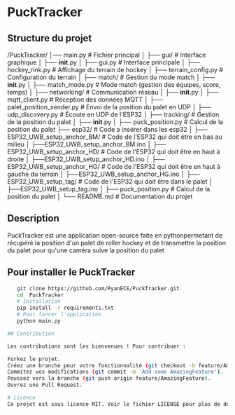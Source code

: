 # PuckTracker
## Structure du projet 
/PuckTracker/
│── main.py                           # Fichier principal
│
├── gui/                              # Interface graphique
│   ├── __init__.py
│   ├── gui.py                        # Interface principale
│   ├── hockey_rink.py                # Affichage du terrain de hockey
│   ├── terrain_config.py             # Configuration du terrain
│
├── match/                            # Gestion du mode match
│   ├── __init__.py
│   ├── match_mode.py                 # Mode match (gestion des équipes, score, temps)
│
├── networking/                       # Communication réseau
│   ├── __init__.py
│   ├── mqtt_client.py                # Réception des données MQTT
│   ├── palet_position_sender.py      # Envoi de la position du palet en UDP
│   ├── udp_discovery.py              # Écoute en UDP de l'ESP32
│
├── tracking/                         # Gestion de la position du palet
│   ├── __init__.py
│   ├── puck_position.py              # Calcul de la position du palet
├── esp32/                            # Code a insérer dans les esp32
│   ├── ESP32_UWB_setup_anchor_BM/    # Code de l'ESP32 qui doit être en bas au milieu
│       ├──ESP32_UWB_setup_anchor_BM.ino
│   ├── ESP32_UWB_setup_anchor_HD/    # Code de l'ESP32 qui doit être en haut à droite
│       ├──ESP32_UWB_setup_anchor_HD.ino
│   ├── ESP32_UWB_setup_anchor_HG/    # Code de l'ESP32 qui doit être en haut à gauche du terrain
│       ├──ESP32_UWB_setup_anchor_HG.ino
│   ├── ESP32_UWB_setup_tag/          # Code de l'ESP32 qui doit être dans le palet
│       ├──ESP32_UWB_setup_tag.ino
│   ├── puck_position.py              # Calcul de la position du palet
│
└── README.md                         # Documentation du projet

## Description

PuckTracker est une application open-source faite en pythonpermetant de récupéré la position d'un palet de roller hockey et de transmettre la position du palet pour qu'une caméra suive la position du palet

## Pour installer le PuckTracker
```bash
   git clone https://github.com/RyanECE/PuckTracker.git
   cd  PuckTracker
   # Installation
   pip install -r requirements.txt
   # Pour lancer l'application
   python main.py

## Contribution

Les contributions sont les bienvenues ! Pour contribuer :

Forkez le projet.
Créez une branche pour votre fonctionnalité (git checkout -b feature/AmazingFeature).
Commitez vos modifications (git commit -m 'Add some AmazingFeature').
Poussez vers la branche (git push origin feature/AmazingFeature).
Ouvrez une Pull Request.

# Licence
Ce projet est sous licence MIT. Voir le fichier LICENSE pour plus de détails.
